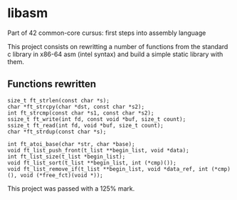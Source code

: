 # libasm
Part of 42 common-core cursus: first steps into assembly language

This project consists on rewritting a number of functions from the standard c library in x86-64 asm (intel syntax) and build a simple static library with them.
## Functions rewritten
```
size_t ft_strlen(const char *s);
char *ft_strcpy(char *dst, const char *s2);
int ft_strcmp(const char *s1, const char *s2);
ssize_t ft_write(int fd, const void *buf, size_t count);
ssize_t ft_read(int fd, void *buf, size_t count);
char *ft_strdup(const char *s);

int ft_atoi_base(char *str, char *base);
void ft_list_push_front(t_list **begin_list, void *data);
int ft_list_size(t_list *begin_list);
void ft_list_sort(t_list **begin_list, int (*cmp)());
void ft_list_remove_if(t_list **begin_list, void *data_ref, int (*cmp)(), void (*free_fct)(void *));
```

This project was passed with a 125% mark.
